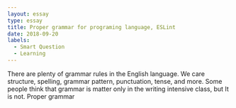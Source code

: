 ```yaml
---
layout: essay
type: essay
title: Proper grammar for programing language, ESLint
date: 2018-09-20
labels:
  - Smart Question
  - Learning
---
```


There are plenty of grammar rules in the English language. We care structure, spelling, grammar pattern, punctuation, tense, and more. Some people think that grammar is matter only in the writing intensive class, but It is not. Proper grammar 

## 
